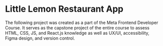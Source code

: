 # Little Lemon Restaurant App

The following project was created as a part of the Meta Frontend Developer Course. It serves as the capstone project of the entire course to assess HTML, CSS, JS, and React.js knowledge as well as UX/UI, accessibility, Figma design, and version control.